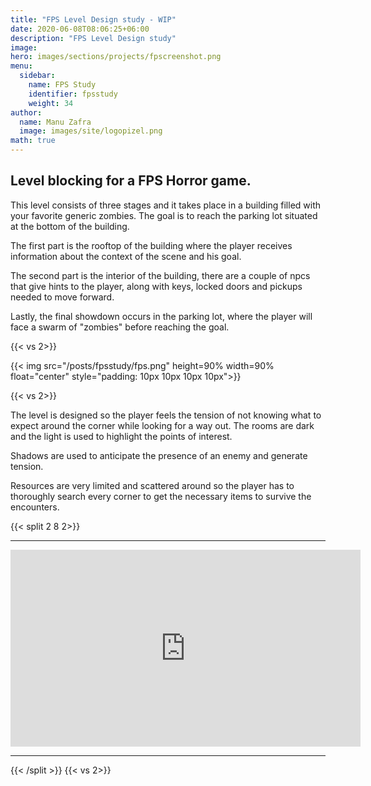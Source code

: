 ```yaml
---
title: "FPS Level Design study - WIP"
date: 2020-06-08T08:06:25+06:00
description: "FPS Level Design study"
image: 
hero: images/sections/projects/fpscreenshot.png
menu:
  sidebar:
    name: FPS Study
    identifier: fpsstudy
    weight: 34
author:
  name: Manu Zafra
  image: images/site/logopizel.png
math: true
---
```


## Level blocking for a FPS Horror game.



This level consists of three stages and it takes place in a building filled with your favorite generic zombies. The goal is to reach the parking lot situated at the bottom of the building.


The first part is the rooftop of the building where the player receives information about the context of the scene and his goal.

The second part is the interior of the building, there are a couple of npcs that give hints to the player, along with keys, locked doors and pickups needed to move forward.

Lastly, the final showdown occurs in the parking lot, where the player will face a swarm of "zombies" before reaching the goal.

{{< vs 2>}}


{{< img src="/posts/fpsstudy/fps.png" height=90% width=90% float="center" style="padding: 10px 10px 10px 10px">}}

{{< vs 2>}}

The level is designed so the player feels the tension of not knowing what to expect around the corner while looking for a way out. The rooms are dark and the light is used to highlight the points of interest.

Shadows are used to anticipate the presence of an enemy and generate tension.

Resources are very limited and scattered around so the player has to thoroughly search every corner to get the necessary items to survive the encounters.

{{< split 2 8 2>}}

---

<iframe width="560" height="315" src="https://www.youtube.com/embed/CM8l61l7lCg?si=VZyt61vRLYbrOchY" title="YouTube video player" frameborder="0" allow="accelerometer; autoplay; clipboard-write; encrypted-media; gyroscope; picture-in-picture; web-share" referrerpolicy="strict-origin-when-cross-origin" allowfullscreen></iframe>

---

{{< /split >}}
{{< vs 2>}}